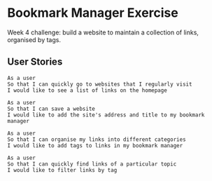 # Bookmark Manager Exercise

Week 4 challenge: build a website to maintain a collection of links, organised by tags.
 
## User Stories

```
As a user 
So that I can quickly go to websites that I regularly visit
I would like to see a list of links on the homepage

As a user
So that I can save a website
I would like to add the site's address and title to my bookmark manager

As a user 
So that I can organise my links into different categories
I would like to add tags to links in my bookmark manager

As a user
So that I can quickly find links of a particular topic
I would like to filter links by tag
```
